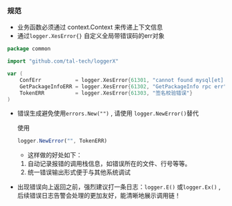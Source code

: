 ### 规范
* 业务函数必须通过 context.Context 来传递上下文信息
* 通过`logger.XesError{}` 自定义全局带错误码的err对象

```go
package common

import "github.com/tal-tech/loggerX"

var (
	ConfErr           = logger.XesError{61301, "cannot found mysql[et] configuration in conf file"}
	GetPackageInfoERR = logger.XesError{61302, "GetPackageInfo rpc err"}
	TokenERR          = logger.XesError{61303, "签名校验错误"}
)

```
* 错误生成避免使用`errors.New("")` , 请使用 `logger.NewError()`替代
   
    使用
    ```js
    logger.NewError("", TokenERR)
    ```

    * 这样做的好处如下：
    
    1. 自动记录报错的调用栈信息，如错误所在的文件、行号等等。
    2. 统一错误输出形式便于与其他系统调试    


* 出现错误向上返回之前，强烈建议打一条日志：`logger.E()` 或`logger.Ex()` ,后续错误日志告警会处理的更加友好，能清晰地展示调用链！

